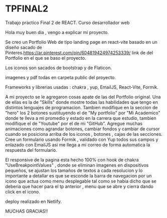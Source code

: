 # TPFINAL2
Trabajo practico Final 2 de REACT. Curso desarrollador web

Hola muy buen dia , vengo a explicar mi proyecto.

Se creo un Portfolio Web de tipo landing page  en react-vite basado en un diseño sacado de Pinteres.https://ar.pinterest.com/pin/604819424974253339/ link de del Portfolio en el que se baso el proyecto.

Los iconos son sacados de bootstrap y de Flaticon.

imagenes y pdf todas en carpeta public del proyecto.

Frameworks y librerias usadas : chakra , yup, EmailJS, React-Vite, Formik.

A mi proyecto se le agregaron cosas apate de las del Portfolio original. Una de ellas es la de "Skills" donde mostre todas las habilidades que tengo en distintos lenguajes de programacion. Tambien modifique en la seccion de "hero" los 2 botones sustituyendo el de "My portfolio" por "Mi Academico" donde te lleva a mi promedio y estado en la carrera que estudio, tambien modifique el de "Youtube" por el de mi "GitHub". Agregue muchas animaciones como agrandar botones, cambiar fondos y cambiar de cursor cuando se posiciona arriba de los iconos , botones , cajas de las secciones. Cree un formulario usando Formik , validado con Yup todos sus campos y enlazado con EmailJS asi me llega a mi correo de forma automatica la respuesta del formulario.

El responsive de la pagina esta hecho 100% con hook de chakra "UseBreakpointValues" , donde se eliminan imagenes en dispositivos pequeños, se ajustan los tamaños de textos a cada resolucion y lo importante a detallar es que se esconde la barra de navegacion por un icono que actua como menu desplegable tal como se habia dicho que se deberia que hacer para el tp anterior , menu que se abre y cierra dando click en el icono.

deploy realizado en Netlify.

MUCHAS GRACIAS!!
